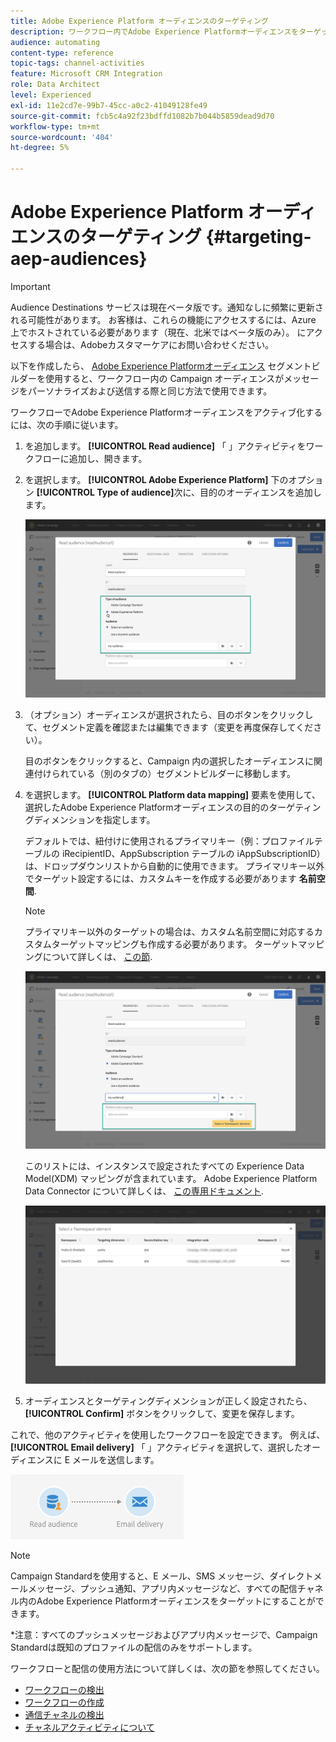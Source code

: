 ```yaml
---
title: Adobe Experience Platform オーディエンスのターゲティング
description: ワークフロー内でAdobe Experience Platformオーディエンスをターゲットにする方法について説明します。
audience: automating
content-type: reference
topic-tags: channel-activities
feature: Microsoft CRM Integration
role: Data Architect
level: Experienced
exl-id: 11e2cd7e-99b7-45cc-a0c2-41049128fe49
source-git-commit: fcb5c4a92f23bdffd1082b7b044b5859dead9d70
workflow-type: tm+mt
source-wordcount: '404'
ht-degree: 5%

---
```


# Adobe Experience Platform オーディエンスのターゲティング {#targeting-aep-audiences}

>[!IMPORTANT]
>
>Audience Destinations サービスは現在ベータ版です。通知なしに頻繁に更新される可能性があります。 お客様は、これらの機能にアクセスするには、Azure 上でホストされている必要があります（現在、北米ではベータ版のみ）。 にアクセスする場合は、Adobeカスタマーケアにお問い合わせください。

以下を作成したら、 [Adobe Experience Platformオーディエンス](../../integrating/using/aep-about-audience-destinations-service.md) セグメントビルダーを使用すると、ワークフロー内の Campaign オーディエンスがメッセージをパーソナライズおよび送信する際と同じ方法で使用できます。

ワークフローでAdobe Experience Platformオーディエンスをアクティブ化するには、次の手順に従います。

1. を追加します。 **[!UICONTROL Read audience]** 「 」アクティビティをワークフローに追加し、開きます。

1. を選択します。 **[!UICONTROL Adobe Experience Platform]** 下のオプション **[!UICONTROL Type of audience]**&#x200B;次に、目的のオーディエンスを追加します。

   ![](assets/aep_wkf_readaudience.png)

1. （オプション）オーディエンスが選択されたら、目のボタンをクリックして、セグメント定義を確認または編集できます（変更を再度保存してください）。

   目のボタンをクリックすると、Campaign 内の選択したオーディエンスに関連付けられている（別のタブの）セグメントビルダーに移動します。

1. を選択します。 **[!UICONTROL Platform data mapping]** 要素を使用して、選択したAdobe Experience Platformオーディエンスの目的のターゲティングディメンションを指定します。

   デフォルトでは、紐付けに使用されるプライマリキー（例：プロファイルテーブルの iRecipientID、AppSubscription テーブルの iAppSubscriptionID）は、ドロップダウンリストから自動的に使用できます。 プライマリキー以外でターゲット設定するには、カスタムキーを作成する必要があります **名前空間**.

   >[!NOTE]
   >
   >プライマリキー以外のターゲットの場合は、カスタム名前空間に対応するカスタムターゲットマッピングも作成する必要があります。 ターゲットマッピングについて詳しくは、 [この節](../../administration/using/target-mappings-in-campaign.md).

   ![](assets/aep_wkf_readaudience_namespace.png)

   このリストには、インスタンスで設定されたすべての Experience Data Model(XDM) マッピングが含まれています。 Adobe Experience Platform Data Connector について詳しくは、 [この専用ドキュメント](../../integrating/using/aep-about-data-connector.md).

   ![](assets/aep_wkf_readaudience_namespace2.png)

1. オーディエンスとターゲティングディメンションが正しく設定されたら、 **[!UICONTROL Confirm]** ボタンをクリックして、変更を保存します。

これで、他のアクティビティを使用したワークフローを設定できます。 例えば、 **[!UICONTROL Email delivery]** 「 」アクティビティを選択して、選択したオーディエンスに E メールを送信します。

![](assets/aep_wkf_email.png)

>[!NOTE]
>
>Campaign Standardを使用すると、E メール、SMS メッセージ、ダイレクトメールメッセージ、プッシュ通知、アプリ内メッセージなど、すべての配信チャネル内のAdobe Experience Platformオーディエンスをターゲットにすることができます。
>
>*注意：すべてのプッシュメッセージおよびアプリ内メッセージで、Campaign Standardは既知のプロファイルの配信のみをサポートします。

ワークフローと配信の使用方法について詳しくは、次の節を参照してください。

* [ワークフローの検出](../../automating/using/get-started-workflows.md)
* [ワークフローの作成](../../automating/using/building-a-workflow.md)
* [通信チャネルの検出](../../channels/using/get-started-communication-channels.md)
* [チャネルアクティビティについて](../../automating/using/about-channel-activities.md)
